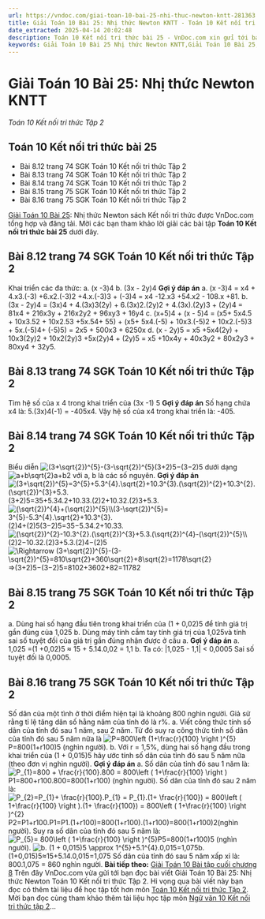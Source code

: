 ```yaml
---
url: https://vndoc.com/giai-toan-10-bai-25-nhi-thuc-newton-kntt-281363
title: Giải Toán 10 Bài 25: Nhị thức Newton KNTT - Toán 10 Kết nối tri thức Tập 2 - VnDoc.com
date_extracted: 2025-04-14 20:02:48
description: Toán 10 Kết nối tri thức bài 25 - VnDoc.com xin gửi tới bạn đọc bài viết Giải Toán 10 Bài 25: Nhị thức Newton Kết nối tri thức tập 2. Mời các bạn tham khảo chi tiết lời giải bài 25 Toán 10 Kết nối tri thức Tập 2
keywords: Giải Toán 10 Bài 25 Nhị thức Newton KNTT,Giải Toán 10 Bài 25,Nhị thức Newton,giải toán 10,toán 10 bài 25,Toán 10,toán 10 KNTT,toán 10 kết nối tri thức,Toán 10 Kết nối tri thức Tập 2,Toán 10 Kết nối tri thức bài 25,giải Toán 10 Kết nối tri thức bài 25,giải Toán 10 Kết nối tri thức Tập 2
---
```


# Giải Toán 10 Bài 25: Nhị thức Newton KNTT
 _Toán 10 Kết nối tri thức Tập 2_
## Toán 10 Kết nối tri thức bài 25
  * Bài 8.12 trang 74 SGK Toán 10 Kết nối tri thức Tập 2
  * Bài 8.13 trang 74 SGK Toán 10 Kết nối tri thức Tập 2
  * Bài 8.14 trang 74 SGK Toán 10 Kết nối tri thức Tập 2
  * Bài 8.15 trang 75 SGK Toán 10 Kết nối tri thức Tập 2
  * Bài 8.16 trang 75 SGK Toán 10 Kết nối tri thức Tập 2

[Giải Toán 10 Bài 25](<https://vndoc.com/giai-toan-10-bai-25-nhi-thuc-newton-kntt-281363>): Nhị thức Newton sách Kết nối tri thức được VnDoc.com tổng hợp và đăng tải. Mời các bạn tham khảo lời giải các bài tập **Toán 10 Kết nối tri thức** **bài 25** dưới đây.
## Bài 8.12 trang 74 SGK Toán 10 Kết nối tri thức Tập 2
Khai triển các đa thức:
a. \(x -3\)4
b. \(3x - 2y\)4
**Gợi ý đáp án**
a. \(x -3\)4 = x4 \+ 4.x3.\(-3\) +6.x2.\(-3\)2 +4.x.\(-3\)3 \+ \(-3\)4
= x4 -12.x3 +54.x2 \- 108.x +81.
b. \(3x - 2y\)4 = \(3x\)4 \+ 4.\(3x\)3\(2y\) + 6.\(3x\)2.\(2y\)2 \+ 4.\(3x\).\(2y\)3 \+ \(2y\)4
= 81x4 \+ 216x3y + 216x2y2 \+ 96xy3 \+ 16y4
c. \(x+5\)4 \+ \(x - 5\)4 = \(x5\+ 5x4.5 + 10x3.52 \+ 10x2.53 +5x.54\+ 55\) + \(x5\+ 5x4.\(-5\) + 10x3.\(-5\)2 \+ 10x2.\(-5\)3 \+ 5x.\(-5\)4\+ \(-5\)5\)
= 2x5 \+ 500x3 \+ 6250x
d. \(x - 2y\)5 = x5 +5x4\(2y\) + 10x3\(2y\)2 \+ 10x2\(2y\)3 +5x\(2y\)4 \+ \(2y\)5
= x5 +10x4y + 40x3y2 \+ 80x2y3 \+ 80xy4 \+ 32y5.
## Bài 8.13 trang 74 SGK Toán 10 Kết nối tri thức Tập 2
Tìm hệ số của x 4 trong khai triển của \(3x -1\) 5
**Gợi ý đáp án**
Số hạng chứa x4 là: 5.\(3x\)4\(-1\) = -405x4.
Vậy hệ số của x4 trong khai triển là: -405.
## Bài 8.14 trang 74 SGK Toán 10 Kết nối tri thức Tập 2
Biểu diễn ![\(3+\\sqrt{2}\)^{5}-\(3-\\sqrt{2}\)^{5}](https://i.vdoc.vn/data/image/blank.png)\(3+2\)5−\(3−2\)5 dưới dạng ![a+b\\sqrt{2}](https://i.vdoc.vn/data/image/blank.png)a+b2 với a, b là các số nguyên.
**Gợi ý đáp án**
![\(3+\\sqrt{2}\)^{5}=3^{5}+5.3^{4}.\\sqrt{2}+10.3^{3}.\(\\sqrt{2}\)^{2}+10.3^{2}.\(\\sqrt{2}\)^{3}+5.3.](https://i.vdoc.vn/data/image/blank.png)\(3+2\)5=35+5.34.2+10.33.\(2\)2+10.32.\(2\)3+5.3.
![\(\\sqrt{2}\)^{4}+\(\\sqrt{2}\)^{5}\\\\\(3-\\sqrt{2}\)^{5}= 3^{5}-5.3^{4}.\\sqrt{2}+10.3^{3}.](https://i.vdoc.vn/data/image/blank.png)\(2\)4+\(2\)5\(3−2\)5=35−5.34.2+10.33.
![\(\\sqrt{2}\)^{2}-10.3^{2}.\(\\sqrt{2}\)^{3}+5.3.\(\\sqrt{2}\)^{4}-\(\\sqrt{2}\)^{5}\\\\](https://i.vdoc.vn/data/image/blank.png)\(2\)2−10.32.\(2\)3+5.3.\(2\)4−\(2\)5
![\\Rightarrow \(3+\\sqrt{2}\)^{5}-\(3-\\sqrt{2}\)^{5}=810\\sqrt{2}+360\\sqrt{2}+8\\sqrt{2}=1178\\sqrt{2}](https://i.vdoc.vn/data/image/blank.png)⇒\(3+2\)5−\(3−2\)5=8102+3602+82=11782
## Bài 8.15 trang 75 SGK Toán 10 Kết nối tri thức Tập 2
a. Dùng hai số hạng đầu tiên trong khai triển của \(1 + 0,02\)5 để tính giá trị gần đúng của 1,025
b. Dùng máy tính cầm tay tính giá trị của 1,025và tính sai số tuyệt đối của giá trị gần đúng nhận được ở câu a.
**Gợi ý đáp án**
a. 1,025 =\(1 +0,02\)5 ≈ 15 \+ 5.14.0,02 = 1,1
b. Ta có: |1,025 \- 1,1| < 0,0005
Sai số tuyệt đối là 0,0005.
## Bài 8.16 trang 75 SGK Toán 10 Kết nối tri thức Tập 2
Số dân của một tình ở thời điểm hiện tại là khoảng 800 nghìn người. Giả sử rằng tỉ lệ tăng dân số hằng năm của tỉnh đó là r%.
a. Viết công thức tính số dân của tỉnh đó sau 1 năm, sau 2 năm. Từ đó suy ra công thức tính số dân của tỉnh đó sau 5 năm nữa là ![P=800\\left \(1+\\frac{r}{100} \\right \)^{5}](https://i.vdoc.vn/data/image/blank.png)P=800\(1+r100\)5 \(nghìn người\).
b. Với r = 1,5%, dùng hai số hạng đầu trong khai triển của \(1 + 0,015\)5 hãy ước tính số dân của tỉnh đó sau 5 năm nữa \(theo đơn vị nghìn người\).
**Gợi ý đáp án**
a. Số dân của tỉnh đó sau 1 năm là:
![P_{1}=800 + \\frac{r}{100}.800 = 800\\left \( 1+\\frac{r}{100} \\right \)](https://i.vdoc.vn/data/image/blank.png)P1=800+r100.800=800\(1+r100\) \(nghìn người\).
Số dân của tỉnh đó sau 2 năm là:
![P_{2}=P_{1}+ \\frac{r}{100}.P_{1} = P_{1}.\(1+ \\frac{r}{100}\) = 800\\left \( 1+\\frac{r}{100} \\right \).\(1+ \\frac{r}{100}\) = 800\\left \( 1+\\frac{r}{100} \\right \)^{2}](https://i.vdoc.vn/data/image/blank.png)P2=P1+r100.P1=P1.\(1+r100\)=800\(1+r100\).\(1+r100\)=800\(1+r100\)2\(nghìn người\).
Suy ra số dân của tỉnh đó sau 5 năm là: ![P_{5}= 800\\left \( 1+\\frac{r}{100} \\right \)^{5}](https://i.vdoc.vn/data/image/blank.png)P5=800\(1+r100\)5 \(nghìn người\).
![b. \(1 + 0,015\)5 \\approx 1^{5}+5.1^{4}.0,015=1,075](https://i.vdoc.vn/data/image/blank.png)b.\(1+0,015\)5≈15+5.14.0,015=1,075
Số dân của tỉnh đó sau 5 năm xấp xỉ là: 800.1,075 = 860 nghìn người.
**Bài tiếp theo:** [Giải Toán 10 Bài tập cuối chương 8](<https://vndoc.com/giai-toan-10-bai-tap-cuoi-chuong-8-kntt-281368>)
Trên đây VnDoc.com vừa gửi tới bạn đọc bài viết Giải Toán 10 Bài 25: Nhị thức Newton Toán 10 Kết nối tri thức Tập 2. Hi vọng qua bài viết này bạn đọc có thêm tài liệu để học tập tốt hơn môn [Toán 10 Kết nối tri thức Tập 2](<https://vndoc.com/toan-10-ket-noi-tri-thuc-tap2>). Mời bạn đọc cùng tham khảo thêm tài liệu học tập môn [Ngữ văn 10 Kết nối tri thức tập 2](<https://vndoc.com/ngu-van-10-ket-noi-tri-thuc-tap2>)...
